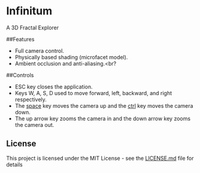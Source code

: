 # Infinitum
A 3D Fractal Explorer

##Features
- Full camera control.<br>
- Physically based shading (microfacet model).<br>
- Ambient occlusion and anti-aliasing.<br?

##Controls
- ESC key closes the application.<br>
- Keys W, A, S, D used to move forward, left, backward, and right respectively.<br>
- The <u>space</u> key moves the camera up and the <u>ctrl</u> key moves the camera down.<br>
- The up arrow key zooms the camera in and the down arrow key zooms the camera out.<br>

## License
This project is licensed under the MIT License - see the [LICENSE.md](LICENSE.md) file for details
